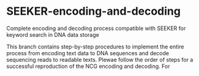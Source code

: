 # SEEKER-encoding-and-decoding
Complete encoding and decoding process compatible with SEEKER for keyword search in DNA data storage

This branch contains step-by-step procedures to implement the entire process from encoding text data to DNA sequences and decode sequencing reads to readable texts.
Plewae follow the order of steps for a successful reproduction of the NCG encoding and decoding. 
For 

